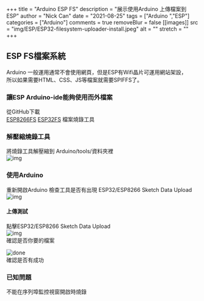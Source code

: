 +++
title = "Arduino ESP FS"
description = "展示使用Arduino 上傳檔案到ESP"
author = "Nick Can"
date = "2021-08-25"
tags = ["Arduino ","ESP"]
categories = ["Arduino"]
comments = true
removeBlur = false
[[images]]
  src = "img/ESP/ESP32-filesystem-uploader-install.jpeg"
  alt = ""
  stretch = ""
+++
## ESP FS檔案系統

Arduino 一般運用通常不會使用網頁，但是ESP有Wifi晶片可運用網站架設，  
所以如果需要HTML、CSS、JS等檔案就需要SPIFFS了。

### 讓ESP Arduino-ide能夠使用而外檔案

從GitHub下載  
[ESP8266FS](https://github.com/esp8266/arduino-esp8266fs-plugin/tags)
[ESP32FS](https://github.com/me-no-dev/arduino-esp32fs-plugin/tags)
檔案燒錄工具

### 解壓縮燒錄工具

將燒錄工具解壓縮到 Arduino/tools/資料夾裡  
![img](/img/ESP/tools.png)

### 使用Arduino

重新開啟Arduino 檢查工具是否有出現 ESP32/ESP8266 Sketch Data Upload  
![img](/img/ESP/Sketch_Data_Upload.png)

#### 上傳測試

點擊ESP32/ESP8266 Sketch Data Upload  
![img](/img/ESP/upload.png)  
確認是否你要的檔案

![done](/img/ESP/done.png)  
確認是否有成功

### 已知問題

不能在序列埠監控視窗開啟時燒錄
